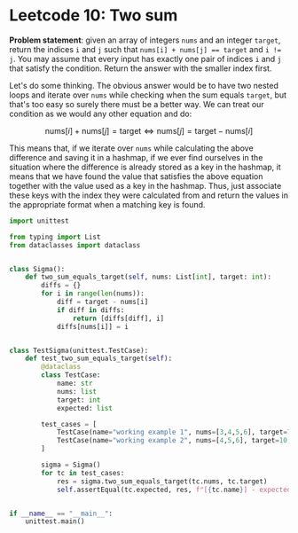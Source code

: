 # Leetcode 10: Two sum


**Problem statement**: given an array of integers `nums` and an integer `target`, return the indices `i` and `j` such that `nums[i] + nums[j] == target` and `i != j`. You may assume that every input has exactly one pair of indices `i` and `j` that satisfy the condition. Return the answer with the smaller index first.

Let's do some thinking. The obvious answer would be to have two nested loops and iterate over `nums` while checking when the sum equals `target`, but that's too easy so surely there must be a better way. We can treat our condition as we would any other equation and do:

$$
\text{nums}[i] + \text{nums}[j] = \text{target} \Leftrightarrow \text{nums}[j] = \text{target} - \text{nums}[i]
$$

This means that, if we iterate over `nums` while calculating the above difference and saving it in a hashmap, if we ever find ourselves in the situation where the difference is already stored as a key in the hashmap, it means that we have found the value that satisfies the above equation together with the value used as a key in the hashmap. Thus, just associate these keys with the index they were calculated from and return the values in the appropriate format when a matching key is found.

```python
import unittest

from typing import List
from dataclasses import dataclass


class Sigma():
    def two_sum_equals_target(self, nums: List[int], target: int):
        diffs = {}
        for i in range(len(nums)):
            diff = target - nums[i]
            if diff in diffs:
                return [diffs[diff], i]
            diffs[nums[i]] = i


class TestSigma(unittest.TestCase):
    def test_two_sum_equals_target(self):
        @dataclass
        class TestCase:
            name: str
            nums: list
            target: int
            expected: list

        test_cases = [
            TestCase(name="working example 1", nums=[3,4,5,6], target=7, expected=[0, 1]),
            TestCase(name="working example 2", nums=[4,5,6], target=10, expected=[0, 2])
        ]

        sigma = Sigma()
        for tc in test_cases:
            res = sigma.two_sum_equals_target(tc.nums, tc.target)
            self.assertEqual(tc.expected, res, f"[{tc.name}] - expected {tc.expected}, but got {res}")


if __name__ == "__main__":
    unittest.main()
```
